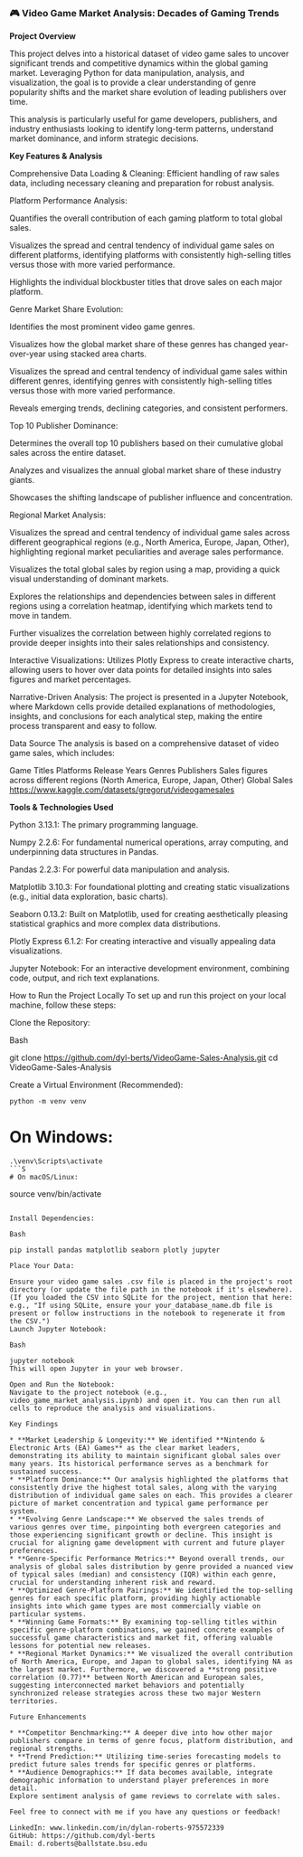 ### 🎮 Video Game Market Analysis: Decades of Gaming Trends

**Project Overview**

This project delves into a historical dataset of video game sales to uncover significant trends and competitive dynamics within the global gaming market. Leveraging Python for data manipulation, analysis, and visualization, the goal is to provide a clear understanding of genre popularity shifts and the market share evolution of leading publishers over time.

This analysis is particularly useful for game developers, publishers, and industry enthusiasts looking to identify long-term patterns, understand market dominance, and inform strategic decisions.

**Key Features & Analysis**

Comprehensive Data Loading & Cleaning: Efficient handling of raw sales data, including necessary cleaning and preparation for robust analysis.

Platform Performance Analysis:

Quantifies the overall contribution of each gaming platform to total global sales.

Visualizes the spread and central tendency of individual game sales on different platforms, identifying platforms with consistently high-selling titles versus those with more varied performance.

Highlights the individual blockbuster titles that drove sales on each major platform.

Genre Market Share Evolution:

Identifies the most prominent video game genres.

Visualizes how the global market share of these genres has changed year-over-year using stacked area charts.

Visualizes the spread and central tendency of individual game sales within different genres, identifying genres with consistently high-selling titles versus those with more varied performance.

Reveals emerging trends, declining categories, and consistent performers.

Top 10 Publisher Dominance:

Determines the overall top 10 publishers based on their cumulative global sales across the entire dataset.

Analyzes and visualizes the annual global market share of these industry giants.

Showcases the shifting landscape of publisher influence and concentration.

Regional Market Analysis:

Visualizes the spread and central tendency of individual game sales across different geographical regions (e.g., North America, Europe, Japan, Other), highlighting regional market peculiarities and average sales performance.

Visualizes the total global sales by region using a map, providing a quick visual understanding of dominant markets.

Explores the relationships and dependencies between sales in different regions using a correlation heatmap, identifying which markets tend to move in tandem.

Further visualizes the correlation between highly correlated regions to provide deeper insights into their sales relationships and consistency.

Interactive Visualizations: Utilizes Plotly Express to create interactive charts, allowing users to hover over data points for detailed insights into sales figures and market percentages.

Narrative-Driven Analysis: The project is presented in a Jupyter Notebook, where Markdown cells provide detailed explanations of methodologies, insights, and conclusions for each analytical step, making the entire process transparent and easy to follow.

Data Source
The analysis is based on a comprehensive dataset of video game sales, which includes:

Game Titles
Platforms
Release Years
Genres
Publishers
Sales figures across different regions (North America, Europe, Japan, Other)
Global Sales
https://www.kaggle.com/datasets/gregorut/videogamesales


**Tools & Technologies Used**

Python 3.13.1: The primary programming language.

Numpy 2.2.6: For fundamental numerical operations, array computing, and underpinning data structures in Pandas.

Pandas 2.2.3: For powerful data manipulation and analysis.

Matplotlib 3.10.3: For foundational plotting and creating static visualizations (e.g., initial data exploration, basic charts).

Seaborn 0.13.2: Built on Matplotlib, used for creating aesthetically pleasing statistical graphics and more complex data distributions.

Plotly Express 6.1.2: For creating interactive and visually appealing data visualizations.

Jupyter Notebook: For an interactive development environment, combining code, output, and rich text explanations.


How to Run the Project Locally
To set up and run this project on your local machine, follow these steps:

Clone the Repository:

Bash

git clone https://github.com/dyl-berts/VideoGame-Sales-Analysis.git
cd VideoGame-Sales-Analysis

Create a Virtual Environment (Recommended):

    python -m venv venv
# On Windows:
```
.\venv\Scripts\activate
```S
# On macOS/Linux:
```
source venv/bin/activate
```

Install Dependencies:

Bash

pip install pandas matplotlib seaborn plotly jupyter

Place Your Data:

Ensure your video game sales .csv file is placed in the project's root directory (or update the file path in the notebook if it's elsewhere).
(If you loaded the CSV into SQLite for the project, mention that here: e.g., "If using SQLite, ensure your your_database_name.db file is present or follow instructions in the notebook to regenerate it from the CSV.")
Launch Jupyter Notebook:

Bash

jupyter notebook
This will open Jupyter in your web browser.

Open and Run the Notebook:
Navigate to the project notebook (e.g., video_game_market_analysis.ipynb) and open it. You can then run all cells to reproduce the analysis and visualizations.

Key Findings

* **Market Leadership & Longevity:** We identified **Nintendo & Electronic Arts (EA) Games** as the clear market leaders, demonstrating its ability to maintain significant global sales over many years. Its historical performance serves as a benchmark for sustained success.
* **Platform Dominance:** Our analysis highlighted the platforms that consistently drive the highest total sales, along with the varying distribution of individual game sales on each. This provides a clearer picture of market concentration and typical game performance per system.
* **Evolving Genre Landscape:** We observed the sales trends of various genres over time, pinpointing both evergreen categories and those experiencing significant growth or decline. This insight is crucial for aligning game development with current and future player preferences.
* **Genre-Specific Performance Metrics:** Beyond overall trends, our analysis of global sales distribution by genre provided a nuanced view of typical sales (median) and consistency (IQR) within each genre, crucial for understanding inherent risk and reward.
* **Optimized Genre-Platform Pairings:** We identified the top-selling genres for each specific platform, providing highly actionable insights into which game types are most commercially viable on particular systems.
* **Winning Game Formats:** By examining top-selling titles within specific genre-platform combinations, we gained concrete examples of successful game characteristics and market fit, offering valuable lessons for potential new releases.
* **Regional Market Dynamics:** We visualized the overall contribution of North America, Europe, and Japan to global sales, identifying NA as the largest market. Furthermore, we discovered a **strong positive correlation (0.77)** between North American and European sales, suggesting interconnected market behaviors and potentially synchronized release strategies across these two major Western territories.

Future Enhancements

* **Competitor Benchmarking:** A deeper dive into how other major publishers compare in terms of genre focus, platform distribution, and regional strengths.
* **Trend Prediction:** Utilizing time-series forecasting models to predict future sales trends for specific genres or platforms.
* **Audience Demographics:** If data becomes available, integrate demographic information to understand player preferences in more detail.
Explore sentiment analysis of game reviews to correlate with sales.

Feel free to connect with me if you have any questions or feedback!

LinkedIn: www.linkedin.com/in/dylan-roberts-975572339
GitHub: https://github.com/dyl-berts
Email: d.roberts@ballstate.bsu.edu